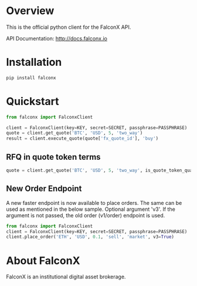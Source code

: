 # Overview
This is the official python client for the FalconX API.

API Documentation: http://docs.falconx.io

# Installation
```sh
pip install falconx
```

# Quickstart

```python
from falconx import FalconxClient

client = FalconxClient(key=KEY, secret=SECRET, passphrase=PASSPHRASE)
quote = client.get_quote('BTC', 'USD', 5, 'two_way')
result = client.execute_quote(quote['fx_quote_id'], 'buy')
```

## RFQ in quote token terms
```python
quote = client.get_quote('BTC', 'USD', 5, 'two_way', is_quote_token_quantity=True)
```

## New Order Endpoint
A new faster endpoint is now available to place orders.
The same can be used as mentioned in the below sample.
Optional argument 'v3'. 
If the argument is not passed, the old order (v1/order) endpoint is used.

```python
from falconx import FalconxClient
client = FalconxClient(key=KEY, secret=SECRET, passphrase=PASSPHRASE)
client.place_order('ETH', 'USD', 0.1, 'sell', 'market', v3=True)
```

# About FalconX
FalconX is an institutional digital asset brokerage. 
